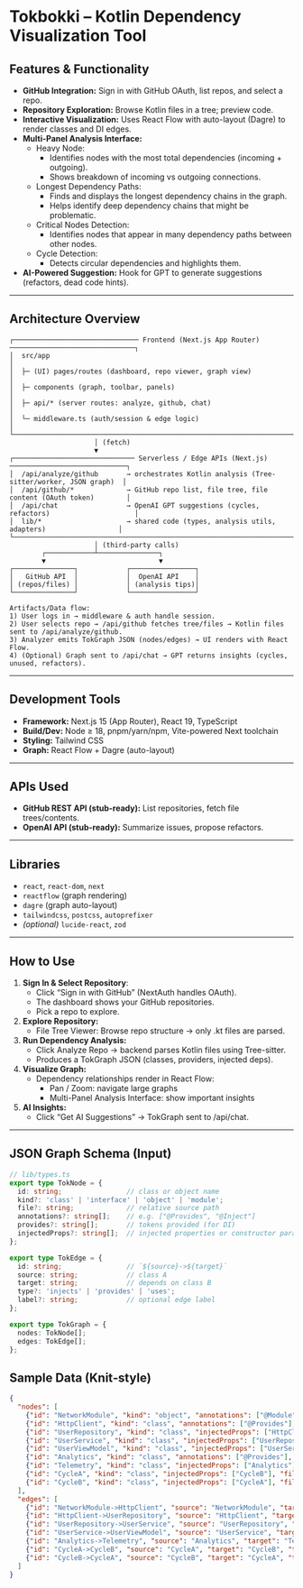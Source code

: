 # Tokbokki – Kotlin Dependency Visualization Tool

## Features & Functionality
- **GitHub Integration:** Sign in with GitHub OAuth, list repos, and select a repo.  
- **Repository Exploration:** Browse Kotlin files in a tree; preview code.  
- **Interactive Visualization:** Uses React Flow with auto-layout (Dagre) to render classes and DI edges.  
- **Multi-Panel Analysis Interface:**
  - Heavy Node:
    - Identifies nodes with the most total dependencies (incoming + outgoing).
    - Shows breakdown of incoming vs outgoing connections.
  - Longest Dependency Paths:
    - Finds and displays the longest dependency chains in the graph.
    - Helps identify deep dependency chains that might be problematic.
  - Critical Nodes Detection:
    - Identifies nodes that appear in many dependency paths between other nodes.
  - Cycle Detection:
    - Detects circular dependencies and highlights them. 
- **AI-Powered Suggestion:** Hook for GPT to generate suggestions (refactors, dead code hints).  

---
## Architecture Overview
```
┌─────────────────────────────── Frontend (Next.js App Router) ───────────────────────────────┐
│  src/app                                                                                    │
│  ├─ (UI) pages/routes (dashboard, repo viewer, graph view)                                  │
│  ├─ components (graph, toolbar, panels)                                                     │
│  ├─ api/* (server routes: analyze, github, chat)                                            │
│  └─ middleware.ts (auth/session & edge logic)                                               │
└─────────────────────────────────────────────────────────────────────────────────────────────┘
                     │ (fetch)
                     ▼
┌────────────────────────────── Serverless / Edge APIs (Next.js) ─────────────────────────────┐
│  /api/analyze/github       → orchestrates Kotlin analysis (Tree-sitter/worker, JSON graph)  │
│  /api/github/*             → GitHub repo list, file tree, file content (OAuth token)        │
│  /api/chat                 → OpenAI GPT suggestions (cycles, refactors)                     │
│  lib/*                     → shared code (types, analysis utils, adapters)                  │
└─────────────────────────────────────────────────────────────────────────────────────────────┘
                     │ (third-party calls)
        ┌────────────┴───────────────┐
        ▼                            ▼
┌───────────────┐            ┌────────────────┐
│   GitHub API  │            │  OpenAI API    │
│ (repos/files) │            │ (analysis tips)│
└───────────────┘            └────────────────┘

Artifacts/Data flow:
1) User logs in → middleware & auth handle session.
2) User selects repo → /api/github fetches tree/files → Kotlin files sent to /api/analyze/github.
3) Analyzer emits TokGraph JSON (nodes/edges) → UI renders with React Flow.
4) (Optional) Graph sent to /api/chat → GPT returns insights (cycles, unused, refactors).
```
---

## Development Tools
- **Framework:** Next.js 15 (App Router), React 19, TypeScript  
- **Build/Dev:** Node ≥ 18, pnpm/yarn/npm, Vite-powered Next toolchain  
- **Styling:** Tailwind CSS  
- **Graph:** React Flow + Dagre (auto-layout)  

---

## APIs Used
- **GitHub REST API (stub-ready):** List repositories, fetch file trees/contents.  
- **OpenAI API (stub-ready):** Summarize issues, propose refactors.  
 

---

## Libraries
- `react`, `react-dom`, `next`  
- `reactflow` (graph rendering)  
- `dagre` (graph auto-layout)  
- `tailwindcss`, `postcss`, `autoprefixer`  
- *(optional)* `lucide-react`, `zod`  

---
## How to Use 

1. **Sign In & Select Repository**:  
   - Click “Sign in with GitHub” (NextAuth handles OAuth).
   - The dashboard shows your GitHub repositories.
   - Pick a repo to explore.
2. **Explore Repository:**
   - File Tree Viewer: Browse repo structure → only .kt files are parsed.
3. **Run Dependency Analysis:**
   - Click Analyze Repo → backend parses Kotlin files using Tree-sitter.
   - Produces a TokGraph JSON (classes, providers, injected deps).
4. **Visualize Graph:**
   - Dependency relationships render in React Flow:
     - Pan / Zoom: navigate large graphs
     - Multi-Panel Analysis Interface: show important insights
5. **AI Insights:**
      - Click “Get AI Suggestions” → TokGraph sent to /api/chat.
---

## JSON Graph Schema (Input)

```ts
// lib/types.ts
export type TokNode = {
  id: string;                // class or object name
  kind?: 'class' | 'interface' | 'object' | 'module';
  file?: string;             // relative source path
  annotations?: string[];    // e.g. ["@Provides", "@Inject"]
  provides?: string[];       // tokens provided (for DI)
  injectedProps?: string[];  // injected properties or constructor params
};

export type TokEdge = {
  id: string;                // `${source}->${target}`
  source: string;            // class A
  target: string;            // depends on class B
  type?: 'injects' | 'provides' | 'uses';
  label?: string;            // optional edge label
};

export type TokGraph = {
  nodes: TokNode[];
  edges: TokEdge[];
};
```
## Sample Data (Knit‑style)
```json
{
  "nodes": [
    {"id": "NetworkModule", "kind": "object", "annotations": ["@Module"], "provides": ["HttpClient"]},
    {"id": "HttpClient", "kind": "class", "annotations": ["@Provides"], "file": "di/NetworkModule.kt"},
    {"id": "UserRepository", "kind": "class", "injectedProps": ["HttpClient"], "file": "data/UserRepository.kt"},
    {"id": "UserService", "kind": "class", "injectedProps": ["UserRepository"], "file": "domain/UserService.kt"},
    {"id": "UserViewModel", "kind": "class", "injectedProps": ["UserService"], "file": "ui/UserViewModel.kt"},
    {"id": "Analytics", "kind": "class", "annotations": ["@Provides"], "file": "di/Analytics.kt"},
    {"id": "Telemetry", "kind": "class", "injectedProps": ["Analytics"], "file": "infra/Telemetry.kt"},
    {"id": "CycleA", "kind": "class", "injectedProps": ["CycleB"], "file": "weird/CycleA.kt"},
    {"id": "CycleB", "kind": "class", "injectedProps": ["CycleA"], "file": "weird/CycleB.kt"}
  ],
  "edges": [
    {"id": "NetworkModule->HttpClient", "source": "NetworkModule", "target": "HttpClient", "type": "provides"},
    {"id": "HttpClient->UserRepository", "source": "HttpClient", "target": "UserRepository", "type": "uses"},
    {"id": "UserRepository->UserService", "source": "UserRepository", "target": "UserService", "type": "injects"},
    {"id": "UserService->UserViewModel", "source": "UserService", "target": "UserViewModel", "type": "injects"},
    {"id": "Analytics->Telemetry", "source": "Analytics", "target": "Telemetry", "type": "provides"},
    {"id": "CycleA->CycleB", "source": "CycleA", "target": "CycleB", "type": "injects"},
    {"id": "CycleB->CycleA", "source": "CycleB", "target": "CycleA", "type": "injects"}
  ]
}
```


